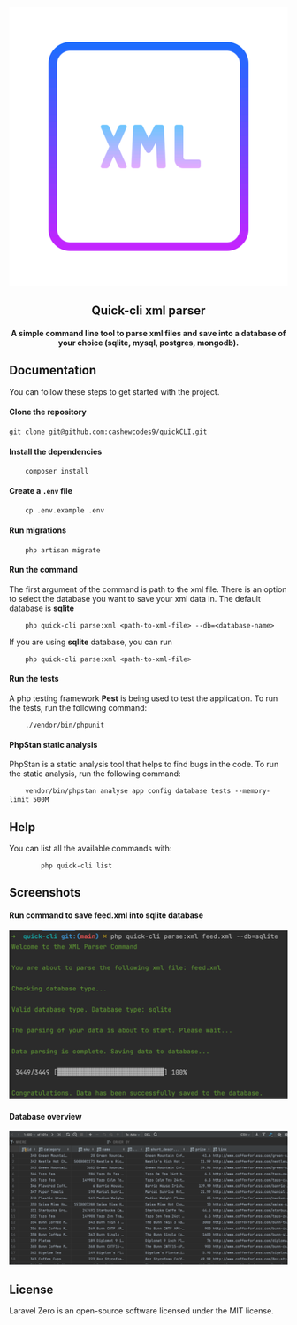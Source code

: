
![quick-cli-xml-parser.png](quick-cli-xml-parser.png)

<h2><center> Quick-cli xml parser</center></h2>
<h4> <center> A simple command line tool to parse xml files and save into a database of your choice (sqlite, mysql, postgres, mongodb). </center></h4>

## Documentation

You can follow these steps to get started with the project.

#### Clone the repository
    
    git clone git@github.com:cashewcodes9/quickCLI.git

#### Install the dependencies

        composer install

#### Create a `.env` file

        cp .env.example .env

#### Run migrations

        php artisan migrate

#### Run the command
<p> The first argument of the command is path to the xml file. There is an option to select the database you want to save your xml data in. The default database is <b>sqlite</b> </p>

        php quick-cli parse:xml <path-to-xml-file> --db=<database-name>
<p> If you are using <b>sqlite</b> database, you can run</p>

        php quick-cli parse:xml <path-to-xml-file>

#### Run the tests
<p>A php testing framework <b>Pest</b> is being used to test the application. To run the tests, run the following command: </p>

        ./vendor/bin/phpunit

#### PhpStan static analysis
<p> PhpStan is a static analysis tool that helps to find bugs in the code. To run the static analysis, run the following command: </p>

        vendor/bin/phpstan analyse app config database tests --memory-limit 500M


## Help
<p> You can list all the available commands with: </p>
    
            php quick-cli list

## Screenshots

#### Run command to save feed.xml into sqlite database

![quick-cli-demo.png](storage%2Fimages%2Fquick-cli-demo.png)

#### Database overview
![database-screenshot.png](storage%2Fimages%2Fdatabase-screenshot.png)

## License

Laravel Zero is an open-source software licensed under the MIT license.

